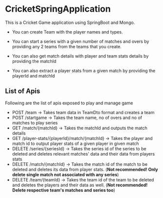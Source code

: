 # CricketSpringApplication
This is a Cricket Game application using SpringBoot and Mongo.

- You can create Team with the player names and types.
- You can start a series with a given number of matches and overs by providing any 2 teams from the teams that you create.

- You can also get match details with player and team stats details by providing the matchId

- You can also extract a player stats from a given match by providing the playerId and matchId


## List of Apis
Following are the list of apis exposed to play and manage game

* POST /team -> Takes team data in TeamDto format and creates a team
* POST /startgame -> Takes the team name, no of overs and no of matches to play series
* GET /match/{matchId} -> Takes the matchId and outputs the match details
* GET /player-stats/{playerId}/match/{matchId} -> Takes the player and match id to output player stats of a given player in given match
* DELETE /series/{seriesId} -> Takes the series id of the series to be deleted and deletes relevant matches' data and their data from players stats
* DELETE /match/{matchId} -> Takes the match id of the match to be deleted and deletes its data from player stats. (**Not recommended! Only delete single match  not associated with any series**)
* DELETE /team/{teamId} -> Takes the team id of the team to be deleted and deletes the players and their data as well. (**Not recommended! Delete respective team's matches and series too**)